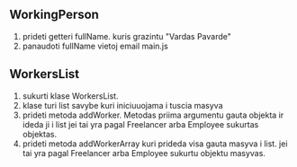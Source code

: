 ## WorkingPerson

1. prideti getteri fullName. kuris grazintu "Vardas Pavarde"
2. panaudoti fullName vietoj email main.js

## WorkersList 

1. sukurti klase WorkersList.
2. klase turi list savybe kuri iniciuuojama i tuscia masyva
3. prideti metoda addWorker. Metodas priima argumentu gauta objekta ir ideda ji i list jei tai yra pagal Freelancer arba Employee sukurtas objektas.
4. prideti metoda addWorkerArray kuri prideda visa gauta masyva i list. jei tai yra pagal Freelancer arba Employee sukurtu objektu masyvas.